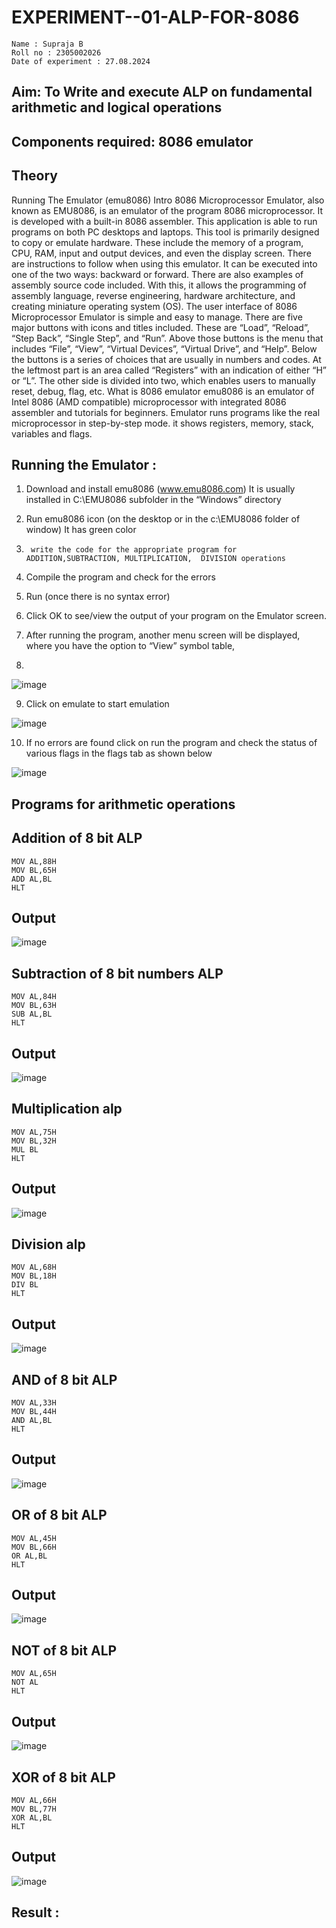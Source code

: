 # EXPERIMENT--01-ALP-FOR-8086
```
Name : Supraja B
Roll no : 2305002026
Date of experiment : 27.08.2024
```





## Aim: To Write and execute ALP on fundamental arithmetic and logical operations
## Components required: 8086  emulator 
## Theory 
Running The Emulator (emu8086) Intro 8086 Microprocessor Emulator, also known as EMU8086, is an emulator of the program 8086 microprocessor. It is developed with a built-in 8086 assembler. This application is able to run programs on both PC desktops and laptops. This tool is primarily designed to copy or emulate hardware. These include the memory of a program, CPU, RAM, input and output devices, and even the display screen. There are instructions to follow when using this emulator. It can be executed into one of the two ways: backward or forward. There are also examples of assembly source code included. With this, it allows the programming of assembly language, reverse engineering, hardware architecture, and creating miniature operating system (OS). The user interface of 8086 Microprocessor Emulator is simple and easy to manage. There are five major buttons with icons and titles included. These are “Load”, “Reload”, “Step Back”, “Single Step”, and “Run”. Above those buttons is the menu that includes “File”, “View”, “Virtual Devices”, “Virtual Drive”, and “Help”. Below the buttons is a series of choices that are usually in numbers and codes. At the leftmost part is an area called “Registers” with an indication of either “H” or “L”. The other side is divided into two, which enables users to manually reset, debug, flag, etc. What is 8086 emulator emu8086 is an emulator of Intel 8086 (AMD compatible) microprocessor with integrated 8086 assembler and tutorials for beginners. Emulator runs programs like the real microprocessor in step-by-step mode. it shows registers, memory, stack, variables and flags.


 ## Running the Emulator :
1.	Download and install emu8086 (www.emu8086.com) It is usually installed in C:\EMU8086 subfolder in the “Windows” directory
2.	  Run  emu8086 icon (on the desktop or in the c:\EMU8086 folder of window) It has green color 
 
 
3.		write the code for the appropriate program for ADDITION,SUBTRACTION, MULTIPLICATION,  DIVISION operations 

4.	 Compile the program and check for the errors 
5.	Run (once there is no syntax error) 

6.	Click OK to see/view the output of your program on the Emulator screen. 


7.	After running the program, another menu screen will be displayed, where you have the option to “View” symbol table,
8.	 


![image](https://user-images.githubusercontent.com/36288975/189273263-d65baae9-4b8f-4723-afb3-c0ffa4052b04.png)











9.	Click on emulate to start emulation 








![image](https://user-images.githubusercontent.com/36288975/189273273-9bb36ec1-e2e8-4892-8d35-37707332bfdc.png)








10.	If no errors are found click on run the program and check the status of various flags in the flags tab as shown below 






![image](https://user-images.githubusercontent.com/36288975/189273277-113a2a33-4a40-4ff8-95a5-ecd3a1f504fe.png)







## Programs for arithmetic  operations

## Addition  of 8 bit ALP 
```
MOV AL,88H
MOV BL,65H
ADD AL,BL
HLT
```

## Output  
 ![image](https://github.com/user-attachments/assets/154d5dde-7e1c-4ad7-8a78-88850133b493)

## Subtraction   of 8 bit numbers  ALP 
```
MOV AL,84H
MOV BL,63H
SUB AL,BL
HLT
```
## Output  
![image](https://github.com/user-attachments/assets/4de7501e-7e38-4c50-a1c5-d8cb484d840f)

## Multiplication alp 
```
MOV AL,75H
MOV BL,32H
MUL BL
HLT
```
 ## Output  
![image](https://github.com/user-attachments/assets/d01d9af3-9863-44e1-b40c-6e7b5c5ae82f)


## Division alp 
```
MOV AL,68H
MOV BL,18H
DIV BL
HLT
```

## Output  
![image](https://github.com/user-attachments/assets/156a1d0e-c06e-44e1-b3e4-250bc0bb53dd)

## AND of 8 bit ALP
```
MOV AL,33H
MOV BL,44H
AND AL,BL
HLT
```
## Output
![image](https://github.com/user-attachments/assets/0432bf0b-871a-4226-9691-335ce075d0a1)

## OR of 8 bit ALP
```
MOV AL,45H
MOV BL,66H
OR AL,BL
HLT
```
## Output
![image](https://github.com/user-attachments/assets/315fa5fb-78b9-48c0-be6e-bdda45cbfb56)

## NOT of 8 bit ALP
```
MOV AL,65H
NOT AL
HLT
```
## Output
![image](https://github.com/user-attachments/assets/1ed4d366-12da-4716-b675-93051dde2365)

## XOR of 8 bit ALP
```
MOV AL,66H
MOV BL,77H
XOR AL,BL
HLT
```
## Output
![image](https://github.com/user-attachments/assets/af21941c-0aa0-46c1-b04f-fcfeb052ea8b)

## Result :
 








